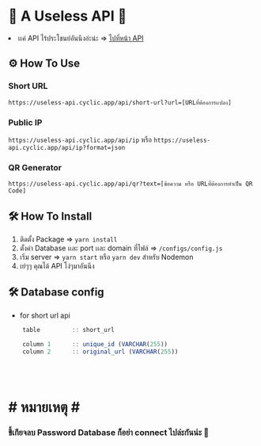 <h1>🤮 A Useless API 🤮</h1>
<li>เเค่ API ไร้ประโชนย์อันนึงอ่ะน่ะ => <a href="https://useless-api.cyclic.app/">ไปที่หน้า API</a></li>
<h2>⚙ How To Use</h2>
<h3>Short URL</h3>

` https://useless-api.cyclic.app/api/short-url?url=[URLที่ต้องการเเปลง] `

<h3>Public IP</h3>

` https://useless-api.cyclic.app/api/ip ` หรือ ` https://useless-api.cyclic.app/api/ip?format=json `

<h3>QR Generator</h3>

` https://useless-api.cyclic.app/api/qr?text=[ข้อความ หรือ URLที่ต้องการทำเป็น QR Code] `

<h2>🛠 How To Install</h2>

1) ติดตั้ง Package => `yarn install`
2) ตั้งค่า Database เเละ port เเละ domain ที่ไฟล์ => `/configs/config.js`
3) เริ่ม server => `yarn start` หรือ `yarn dev` สำหรับ Nodemon
4) เย่ๆๆ คุณได้ API โง่ๆมาอันนึง

<h2>🛠 Database config</h2>

- for short url api

```js
    table         :: short_url

    column 1      :: unique_id (VARCHAR(255))
    column 2      :: original_url (VARCHAR(255))
```

<br>
<br>
<h1># หมายเหตุ #</h1>
<h3>ขี้เกียจลบ Password Database ก็อย่า connect ไปล่ะกันน่ะ 🤗</h3>